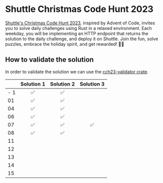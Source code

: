 # Shuttle Christmas Code Hunt 2023

[Shuttle's Christmas Code Hunt 2023](https://www.shuttle.rs/cch), inspired by Advent of Code, invites you to solve daily challenges using Rust in a relaxed environment. Each weekday, you will be implementing an HTTP endpoint that returns the solution to the daily challenge, and deploy it on Shuttle. Join the fun, solve puzzles, embrace the holiday spirit, and get rewarded! 🎄🚀

## How to validate the solution

In order to validate the solution we can use the [cch23-validator crate](https://crates.io/crates/cch23-validator).

| | Solution 1 | Solution 2 | Solution 3 |
| --- | :---: | :---: | :---: |
| - 1 | ✅ | ✅ |  |
| 01 | ✅ | ✅ |  |
| 04 | ✅ | ✅ |  |
| 06 | ✅ | ✅ |  |
| 07 | ✅ | ✅ | ✅ |
| 08 | ✅ | ✅ |  |
| 11 |  |  |  |
| 12 |  |  |  |
| 13 |  |  |  |
| 14 |  |  |  |
| 15 |  |  |  |
